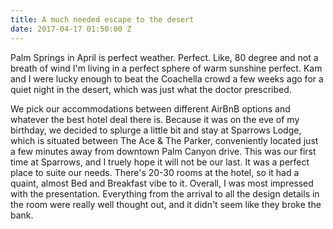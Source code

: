 ```yaml
---
title: A much needed escape to the desert
date: 2017-04-17 01:50:00 Z
---
```


Palm Springs in April is perfect weather. Perfect. Like, 80 degree and not a breath of wind I'm living in a perfect sphere of warm sunshine perfect. Kam and I were lucky enough to beat the Coachella crowd a few weeks ago for a quiet night in the desert, which was just what the doctor prescribed.

We pick our accommodations between different AirBnB options and whatever the best hotel deal there is. Because it was on the eve of my birthday, we decided to splurge a little bit and stay at Sparrows Lodge, which is situated between The Ace & The Parker, conveniently located just a few minutes away from downtown Palm Canyon drive. This was our first time at Sparrows, and I truely hope it will not be our last. It was a perfect place to suite our needs. There's 20-30 rooms at the hotel, so it had a quaint, almost Bed and Breakfast vibe to it. Overall, I was most impressed with the presentation. Everything from the arrival to all the design details in the room were really well thought out, and it didn't seem like they broke the bank. 
